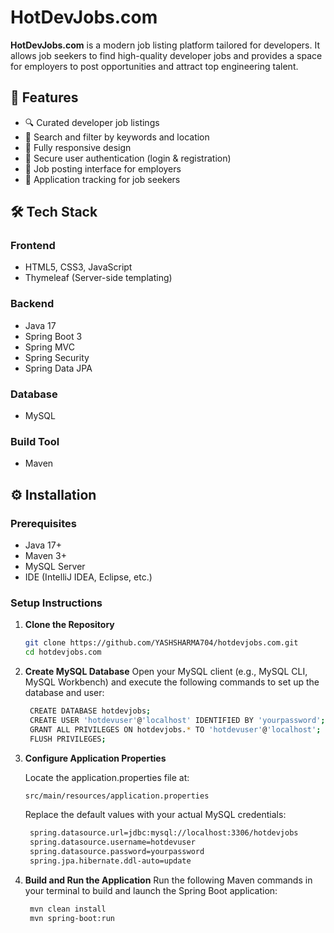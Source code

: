 # HotDevJobs.com

**HotDevJobs.com** is a modern job listing platform tailored for developers. It allows job seekers to find high-quality developer jobs and provides a space for employers to post opportunities and attract top engineering talent.

## 🚀 Features

- 🔍 Curated developer job listings
- 🔎 Search and filter by keywords and location
- 📱 Fully responsive design
- 🔐 Secure user authentication (login & registration)
- 📝 Job posting interface for employers
- 📂 Application tracking for job seekers

## 🛠️ Tech Stack

### Frontend
- HTML5, CSS3, JavaScript
- Thymeleaf (Server-side templating)

### Backend
- Java 17
- Spring Boot 3
- Spring MVC
- Spring Security
- Spring Data JPA

### Database
- MySQL

### Build Tool
- Maven

## ⚙️ Installation

### Prerequisites

- Java 17+
- Maven 3+
- MySQL Server
- IDE (IntelliJ IDEA, Eclipse, etc.)

### Setup Instructions

1. **Clone the Repository**
   ```bash
   git clone https://github.com/YASHSHARMA704/hotdevjobs.com.git
   cd hotdevjobs.com
2. **Create MySQL Database**
    Open your MySQL client (e.g., MySQL CLI, MySQL Workbench) and execute the following commands to set up the database and user:
   ```bash
    CREATE DATABASE hotdevjobs;
    CREATE USER 'hotdevuser'@'localhost' IDENTIFIED BY 'yourpassword';
    GRANT ALL PRIVILEGES ON hotdevjobs.* TO 'hotdevuser'@'localhost';
    FLUSH PRIVILEGES;
   ```
3. **Configure Application Properties**

    Locate the application.properties file at:
   ```bash
   src/main/resources/application.properties
   ```
   Replace the default values with your actual MySQL credentials:
   ```bash
    spring.datasource.url=jdbc:mysql://localhost:3306/hotdevjobs
    spring.datasource.username=hotdevuser
    spring.datasource.password=yourpassword
    spring.jpa.hibernate.ddl-auto=update
   ```
4. **Build and Run the Application**
    Run the following Maven commands in your terminal to build and launch the Spring Boot application:
   ```bash
    mvn clean install
    mvn spring-boot:run
   ```
